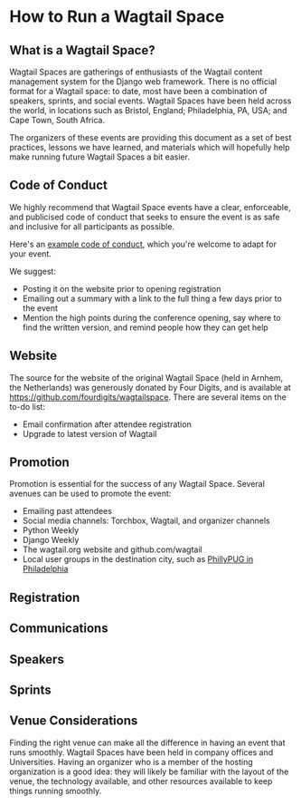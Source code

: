 # How to Run a Wagtail Space

## What is a Wagtail Space?

Wagtail Spaces are gatherings of enthusiasts of the Wagtail content management system for the Django web framework. There is no official format for a Wagtail space: to date, most have been a combination of speakers, sprints, and social events. Wagtail Spaces have been held across the world, in locations such as Bristol, England; Philadelphia, PA, USA; and Cape Town, South Africa.

The organizers of these events are providing this document as a set of best practices, lessons we have learned, and materials which will hopefully help make running future Wagtail Spaces a bit easier.

## Code of Conduct

We highly recommend that Wagtail Space events have a clear, enforceable, and publicised code of conduct that seeks to ensure the event is as safe and inclusive for all participants as possible.

Here's an [example code of conduct](example-coc.md), which you're welcome to adapt for your event.

We suggest:
- Posting it on the website prior to opening registration
- Emailing out a summary with a link to the full thing a few days prior to the event
- Mention the high points during the conference opening, say where to find the written version, and remind people how they can get help

## Website

The source for the website of the original Wagtail Space (held in Arnhem, the Netherlands) was generously donated by Four Digits, and is available at https://github.com/fourdigits/wagtailspace. There are several items on the to-do list:

* Email confirmation after attendee registration
* Upgrade to latest version of Wagtail

## Promotion

Promotion is essential for the success of any Wagtail Space. Several avenues can be used to promote the event:

* Emailing past attendees
* Social media channels: Torchbox, Wagtail, and organizer channels
* Python Weekly
* Django Weekly
* The wagtail.org website and github.com/wagtail
* Local user groups in the destination city, such as [PhillyPUG in Philadelphia](https://meetup.com/phillypug/)

## Registration

## Communications

## Speakers

## Sprints

## Venue Considerations

Finding the right venue can make all the difference in having an event that runs smoothly. Wagtail Spaces have been held in company offices and Universities. Having an organizer who is a member of the hosting organization is a good idea: they will likely be familiar with the layout of the venue, the technology available, and other resources available to keep things running smoothly.
